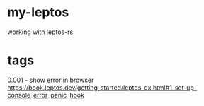 # my-leptos
working with leptos-rs

# tags
0.001 - show error in browser https://book.leptos.dev/getting_started/leptos_dx.html#1-set-up-console_error_panic_hook
